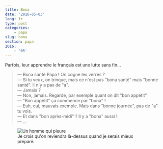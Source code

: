 ```yaml
---
title: Bona
date: '2016-05-03'
lang: fr
type: post
categories:
    - papa
slug: bona
section: papa
2016:
    - '05'
---
```


Parfois, leur apprendre le français est une lutte sans fin…

<!--more-->

> — Bona santé Papa ! On cogne les verres ?  
> — Si tu veux, on trinque, mais ce n'est pas "bona santé" mais "bonne santé". Il n'y a pas de "a".  
> — Jamais ?  
> — Non, jamais. Regarde, par exemple quant on dit "bon appétit"  
> — "Bon appétit" ça commence par "bona" !  
> — Euh, oui, mauvais exemple. Mais dans "bonne journée", pas de "a" tu vois.  
> — Et dans "bon après-midi" ? Il y a "bona" aussi !  
> — …

<figure>
  <img src="/assets/images/papa/2016-05-03/1.gif" alt="Un homme qui pleure" />
  <figcaption>Je crois qu'on reviendra là-dessus quand je serais mieux préparé.</figcaption>
</figure>
